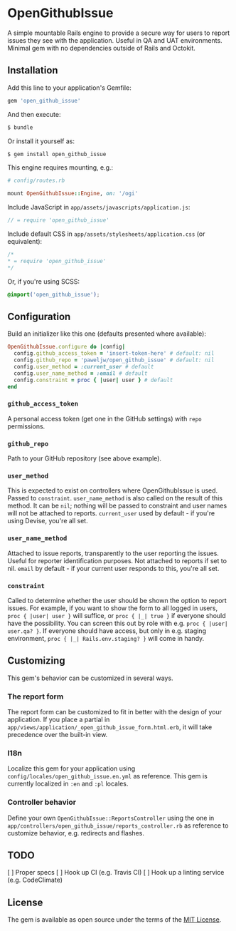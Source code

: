 # OpenGithubIssue

A simple mountable Rails engine to provide a secure way for users to report issues they see with the application. Useful
in QA and UAT environments. Minimal gem with no dependencies outside of Rails and Octokit.

## Installation
Add this line to your application's Gemfile:

```ruby
gem 'open_github_issue'
```

And then execute:
```bash
$ bundle
```

Or install it yourself as:
```bash
$ gem install open_github_issue
```

This engine requires mounting, e.g.:

```ruby
# config/routes.rb

mount OpenGithubIssue::Engine, on: '/ogi'
```

Include JavaScript in `app/assets/javascripts/application.js`:

```javascript
// = require 'open_github_issue'
```

Include default CSS in `app/assets/stylesheets/application.css` (or equivalent):

``` css
/*
* = require 'open_github_issue'
*/
```

Or, if you're using SCSS:

``` scss
@import('open_github_issue');
```


## Configuration

Build an initializer like this one (defaults presented where available):

```ruby
OpenGithubIssue.configure do |config|
  config.github_access_token = 'insert-token-here' # default: nil
  config.github_repo = 'paweljw/open_github_issue' # default: nil
  config.user_method = :current_user # default
  config.user_name_method = :email # default
  config.constraint = proc { |user| user } # default
end
```

### `github_access_token`

A personal access token (get one in the GitHub settings) with `repo` permissions.

### `github_repo`

Path to your GitHub repository (see above example).

### `user_method`

This is expected to exist on controllers where OpenGithubIssue is used. Passed to `constraint`. `user_name_method` is also
called on the result of this method. It can be `nil`; nothing will be passed to constraint and user names will not be attached
to reports. `current_user` used by default - if you're using Devise, you're all set.

### `user_name_method`

Attached to issue reports, transparently to the user reporting the issues. Useful for reporter identification purposes. Not
attached to reports if set to nil. `email` by default - if your current user responds to this, you're all set.

### `constraint`

Called to determine whether the user should be shown the option to report issues. For example, if you want to show the form
to all logged in users, `proc { |user| user }` will suffice, or `proc { |_| true }` if everyone should have the possibility.
You can screen this out by role with e.g. `proc { |user| user.qa? }`. If everyone should have access, but only in e.g. staging
environment, `proc { |_| Rails.env.staging? }` will come in handy.

## Customizing

This gem's behavior can be customized in several ways.

### The report form

The report form can be customized to fit in better with the design of your application. If you place a partial in
`app/views/application/_open_github_issue_form.html.erb`, it will take precedence over the built-in view.

### I18n

Localize this gem for your application using `config/locales/open_github_issue.en.yml` as reference. This gem is currently
localized in `:en` and `:pl` locales.

### Controller behavior

Define your own `OpenGithubIssue::ReportsController` using the one in `app/controllers/open_github_issue/reports_controller.rb`
as reference to customize behavior, e.g. redirects and flashes.

## TODO

[ ] Proper specs
[ ] Hook up CI (e.g. Travis CI)
[ ] Hook up a linting service (e.g. CodeClimate)

## License
The gem is available as open source under the terms of the [MIT License](http://opensource.org/licenses/MIT).
